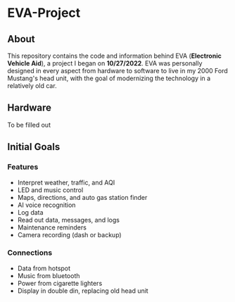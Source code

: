 # EVA-Project
## About
This repository contains the code and information behind EVA (**Electronic Vehicle Aid**), a project I began on **10/27/2022**. EVA was personally designed in every aspect from hardware to software to live in my 2000 Ford Mustang's head unit, with the goal of modernizing the technology in a relatively old car.

## Hardware
To be filled out

## Initial Goals
### Features
- Interpret weather, traffic, and AQI
- LED and music control
- Maps, directions, and auto gas station finder
- AI voice recognition
- Log data
- Read out data, messages, and logs
- Maintenance reminders
- Camera recording (dash or backup)
### Connections
- Data from hotspot
- Music from bluetooth
- Power from cigarette lighters
- Display in double din, replacing old head unit
